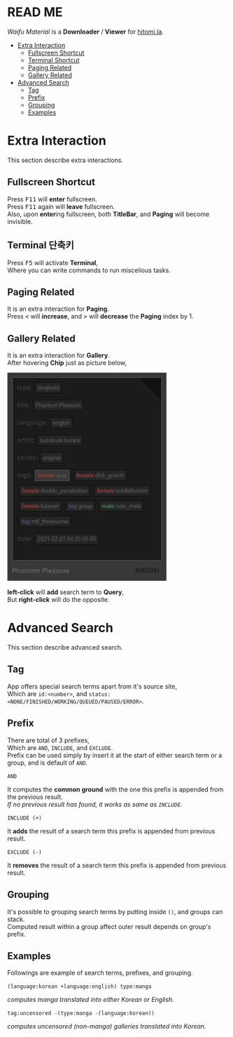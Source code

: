 # READ ME

*Waifu Material* is a **Downloader** / **Viewer**  for [hitomi.la](https://hitomi.la).<br>

- [Extra Interaction](#extra-interaction)
  * [Fullscreen Shortcut](#fullscreen-shortcut)
  * [Terminal Shortcut](#terminal-shortcut)
  * [Paging Related](#paging-related)
  * [Gallery Related](#gallery-related)
- [Advanced Search](#advanced-search)
  * [Tag](#tag)
  * [Prefix](#prefix)
  * [Grouping](#grouping)
  * [Examples](#examples)

# Extra Interaction

This section describe extra interactions.

## Fullscreen Shortcut

Press <kbd>F11</kbd> will **enter** fullscreen.<br>
Press <kbd>F11</kbd> again will **leave** fullscreen.<br>
Also, upon **enter**ing fullscreen, both **TitleBar**, and **Paging** will become invisible.<br>

## Terminal 단축키

Press <kbd>F5</kbd> will activate **Terminal**,<br>
Where you can write commands to run miscelious tasks.<br>

## Paging Related

It is an extra interaction for **Paging**.<br>
Press <kbd><</kbd> will **increase**, and <kbd>></kbd> will **decrease** the **Paging** index by 1.<br>

## Gallery Related

It is an extra interaction for **Gallery**.<br>
After hovering **Chip** just as picture below,<br>

![Screenshot](../images/automation.jpg)

**left-click** will **add** search term to **Query**,<br>
But **right-click** will do the opposite.<br>

# Advanced Search

This section describe advanced search.

## Tag

App offers special search terms apart from it's source site,<br>
Which are `id:<number>`, and `status:<NONE/FINISHED/WORKING/QUEUED/PAUSED/ERROR>`.<br>

## Prefix

There are total of 3 prefixes,<br>
Which are  `AND`, `INCLUDE`, and `EXCLUDE`.<br>
Prefix can be used simply by insert it at the start of either search term or a group, and is default of `AND`.<br>

```
AND
```

It computes the **common ground** with the one this prefix is appended from the previous result.<br>
*If no previous result has found, it works as same as `INCLUDE`.*

```
INCLUDE (+)
```

It **adds** the result of a search term this prefix is appended from previous result.<br>

```
EXCLUDE (-)
```

It **removes** the result of a search term this prefix is appended from previous result.<br>

## Grouping

It's possible to grouping search terms by putting inside `()`, and groups can stack.<br>
Computed result within a group affect outer result depends on group's prefix.<br>

## Examples

Followings are example of search terms, prefixes, and grouping.<br>

```
(language:korean +language:english) type:manga
```

*computes manga translated into either Korean or English.*<br>

```
tag:uncensored -(type:manga -(language:korean))
```

*computes uncensored (non-manga) galleries translated into Korean.*<br>
